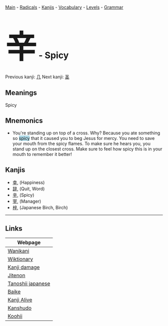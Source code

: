 <style> bigfont {font-size: 100px}</style>
[Main](../README.md) -
[Radicals](../radicals.md) -
[Kanjis](../kanjis.md) -
[Vocabulary](../vocabulary.md) -
[Levels](../levels.md) -
[Grammar](../grammar.md)
# <bigfont> 辛</bigfont> - Spicy 

Previous kanji: [几](几.md) Next kanji: [圣](圣.md) 

## Meanings
 Spicy
## Mnemonics
 * You're standing up on top of a cross. Why? Because you ate something so <span style="background-color:#ADD8E6"> spicy</span> that it caused you to beg Jesus for mercy. You need to save your mouth from the spicy flames. To make sure he hears you, you stand up on the closest cross. Make sure to feel how spicy this is in your mouth to remember it better!


## Kanjis
 * [幸](../kanjis/幸.md), (Happiness)
* [辞](../kanjis/辞.md), (Quit, Word)
* [辛](../kanjis/辛.md), (Spicy)
* [宰](../kanjis/宰.md), (Manager)
* [梓](../kanjis/梓.md), (Japanese Birch, Birch)



---

## Links 

| Webpage |
| --- |
| [Wanikani          ](https://www.wanikani.com/kanji/辛) |
| [Wiktionary        ](https://en.wiktionary.org/wiki/辛) |
| [Kanji damage      ](http://www.kanjidamage.com/kanji/search?utf8=✓&q=辛) |
| [Jitenon           ](https://jitenon.com/kanji/辛) |
| [Tanoshii japanese ](https://www.tanoshiijapanese.com/dictionary/kanji.cfm?k=辛) |
| [Baike             ](https://baike.baidu.com/item/辛) |
| [Kanji Alive       ](https://app.kanjialive.com/辛) |
| [Kanshudo          ](https://www.kanshudo.com/searchmn?q=辛) |
| [Koohii            ](https://kanji.koohii.com/study/kanji/辛) |
